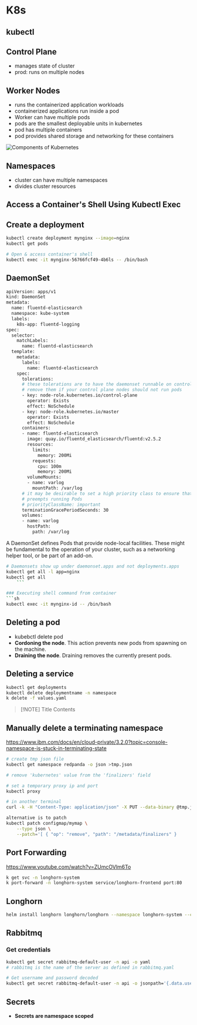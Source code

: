 # K8s 

## kubectl

##

## Control Plane
 -  manages state of cluster
 - prod: runs on multiple nodes

## Worker  Nodes
- runs the containerized application workloads
- containerized applications run inside a pod
- Worker can have multiple pods
- pods are the smallest deployable units in kubernetes
- pod has multiple containers
- pod provides shared storage and networking for these containers



![Components of Kubernetes](https://kubernetes.io/images/docs/components-of-kubernetes.svg)

## Namespaces
- cluster can have multiple namespaces
- divides cluster resources




## Access a Container's Shell Using Kubectl Exec
## Create  a deployment
```sh
kubectl create deployment mynginx --image=nginx
kubectl get pods

# Open & access container's shell
kubectl exec -it mynginx-56766fcf49-4b6ls -- /bin/bash

```


## DaemonSet

```sh
apiVersion: apps/v1
kind: DaemonSet
metadata:
  name: fluentd-elasticsearch
  namespace: kube-system
  labels:
    k8s-app: fluentd-logging
spec:
  selector:
    matchLabels:
      name: fluentd-elasticsearch
  template:
    metadata:
      labels:
        name: fluentd-elasticsearch
    spec:
      tolerations:
      # these tolerations are to have the daemonset runnable on control plane nodes
      # remove them if your control plane nodes should not run pods
      - key: node-role.kubernetes.io/control-plane
        operator: Exists
        effect: NoSchedule
      - key: node-role.kubernetes.io/master
        operator: Exists
        effect: NoSchedule
      containers:
      - name: fluentd-elasticsearch
        image: quay.io/fluentd_elasticsearch/fluentd:v2.5.2
        resources:
          limits:
            memory: 200Mi
          requests:
            cpu: 100m
            memory: 200Mi
        volumeMounts:
        - name: varlog
          mountPath: /var/log
      # it may be desirable to set a high priority class to ensure that a DaemonSet Pod
      # preempts running Pods
      # priorityClassName: important
      terminationGracePeriodSeconds: 30
      volumes:
      - name: varlog
        hostPath:
          path: /var/log

```
A DaemonSet defines Pods that provide node-local facilities. These might be fundamental to the operation of your cluster, such as a networking helper tool, or be part of an add-on.

```sh
# Daemonsets show up under daemonset.apps and not deployments.apps
kubectl get all -l app=nginx
kubectl get all
	```

### Executing shell command from container
```sh
kubectl exec -it mynginx-id -- /bin/bash
```
## Deleting a pod
- kubebctl delete pod 
- **Cordoning the node**. This action prevents new pods from spawning on the machine.
- **Draining the node**. Draining removes the currently present pods.

## Deleting a service
```sh
kubectl get deployments
kubectl delete deploymentname -n namespace
k delete -f values.yaml
```


> [!NOTE] Title
> Contents


## Manually delete a terminating namespace
https://www.ibm.com/docs/en/cloud-private/3.2.0?topic=console-namespace-is-stuck-in-terminating-state
```sh
# create tmp json file
kubectl get namespace redpanda -o json >tmp.json

# remove 'kubernetes' value from the 'finalizers' field

# set a temporary proxy ip and port
kubectl proxy

# in another terminal
curl -k -H "Content-Type: application/json" -X PUT --data-binary @tmp.json http://127.0.0.1:8001/api/v1/namespaces/redpanda/finalize
```

```sh
alternative is to patch
kubectl patch configmap/mymap \
    --type json \
    --patch='[ { "op": "remove", "path": "/metadata/finalizers" } 
```

## Port Forwarding
https://www.youtube.com/watch?v=ZUmcOVlm6To
```sh
k get svc -n longhorn-system
k port-forward -n longhorn-system service/longhorn-frontend port:80
```
## Longhorn
```sh
helm install longhorn longhorn/longhorn --namespace longhorn-system --create-namespace --version 1.7.1
```
## Rabbitmq

### Get credentials

```sh
kubectl get secret rabbitmq-default-user -n api -o yaml
# rabbitmq is the name of the server as defined in rabbitmq.yaml

# Get username and password decoded
kubectl get secret rabbitmq-default-user -n api -o jsonpath='{.data.username}' | base64 --decode; echo -n " "; kubectl get secret rabbitmq-default-user -n api -o jsonpath='{.data.password}' | base64 --decode

```


## Secrets

- **Secrets are namespace scoped**